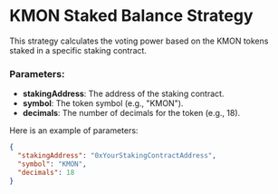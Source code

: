# KMON Staked Balance Strategy

This strategy calculates the voting power based on the KMON tokens staked in a specific staking contract.

### Parameters:
- **stakingAddress**: The address of the staking contract.
- **symbol**: The token symbol (e.g., "KMON").
- **decimals**: The number of decimals for the token (e.g., 18).

Here is an example of parameters:

```json
{
  "stakingAddress": "0xYourStakingContractAddress",
  "symbol": "KMON",
  "decimals": 18
}